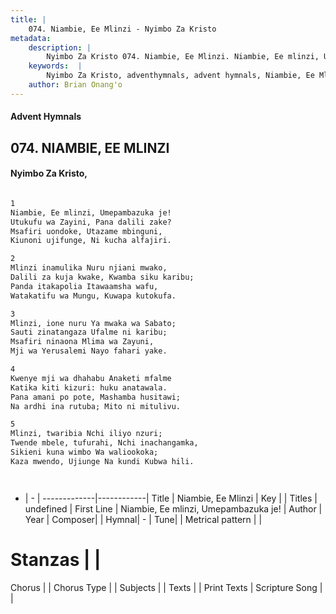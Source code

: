 ```yaml
---
title: |
    074. Niambie, Ee Mlinzi - Nyimbo Za Kristo
metadata:
    description: |
        Nyimbo Za Kristo 074. Niambie, Ee Mlinzi. Niambie, Ee mlinzi, Umepambazuka je! Utukufu wa Zayini, Pana dalili zake? Msafiri uondoke, Utazame mbinguni, Kiunoni ujifunge, Ni kucha alfajiri.  
    keywords:  |
        Nyimbo Za Kristo, adventhymnals, advent hymnals, Niambie, Ee Mlinzi, Niambie, Ee mlinzi, Umepambazuka je!. 
    author: Brian Onang'o
---
```


#### Advent Hymnals
## 074. NIAMBIE, EE MLINZI
####  Nyimbo Za Kristo,

```txt

1
Niambie, Ee mlinzi, Umepambazuka je!
Utukufu wa Zayini, Pana dalili zake?
Msafiri uondoke, Utazame mbinguni,
Kiunoni ujifunge, Ni kucha alfajiri.

2
Mlinzi inamulika Nuru njiani mwako,
Dalili za kuja kwake, Kwamba siku karibu;
Panda itakapolia Itawaamsha wafu,
Watakatifu wa Mungu, Kuwapa kutokufa.

3
Mlinzi, ione nuru Ya mwaka wa Sabato;
Sauti zinatangaza Ufalme ni karibu;
Msafiri ninaona Mlima wa Zayuni,
Mji wa Yerusalemi Nayo fahari yake.

4
Kwenye mji wa dhahabu Anaketi mfalme
Katika kiti kizuri: huku anatawala.
Pana amani po pote, Mashamba husitawi;
Na ardhi ina rutuba; Mito ni mitulivu.

5
Mlinzi, twaribia Nchi iliyo nzuri;
Twende mbele, tufurahi, Nchi inachangamka,
Sikieni kuna wimbo Wa waliookoka;
Kaza mwendo, Ujiunge Na kundi Kubwa hili.




```

- |   -  |
-------------|------------|
Title | Niambie, Ee Mlinzi |
Key |  |
Titles | undefined |
First Line | Niambie, Ee mlinzi, Umepambazuka je! |
Author | 
Year | 
Composer| |
Hymnal|  - |
Tune|  |
Metrical pattern | |
# Stanzas |  |
Chorus |  |
Chorus Type |  |
Subjects | |
Texts |  |
Print Texts | 
Scripture Song |  |
    
